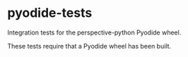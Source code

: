 # pyodide-tests

Integration tests for the perspective-python Pyodide wheel.

These tests require that a Pyodide wheel has been built.
